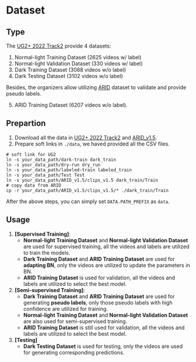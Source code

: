 # Dataset

## Type
The [UG2+ 2022 Track2](https://codalab.lisn.upsaclay.fr/competitions/1112) provide 4 datasets:
1. Normal-light Training Dataset (2625 videos w/ label)
2. Normal-light Validation Dataset (330 videos w/ label)
3. Dark Training Dataset (3088 videos w/o label)
4. Dark Testing Dataset (3102 videos w/o label)

Besides, the organizers allow utilizing [ARID](https://xuyu0010.github.io/arid.html) dataset to validate and provide pseudo labels.

5. ARID Training Dataset (6207 videos w/o label).

## Prepartion
1. Download all the data in [UG2+ 2022 Track2](https://codalab.lisn.upsaclay.fr/competitions/1112) and [ARID_v1.5](https://xuyu0010.github.io/arid.html).
2. Prepare soft links in `./data`, we haved provided all the CSV files.
```shell
# soft link for UG2
ln -s your_data_path/dark-train dark_train
ln -s your_data_path/dry-run dry_run
ln -s your_data_path/labeled-train labeled_train
ln -s your_data_path/Test Test
ln -s your_data_path/ARID_v1.5/clips_v1.5 dark_train/Train
# copy data from ARID
cp -r your_data_path/ARID_v1.5/clips_v1.5/* ./dark_train/Train
```
After the above steps, you can simply set `DATA.PATH_PREFIX` as `data`.

## Usage

1. **[Supervised Training]**:
    - **Normal-light Training Dataset** and **Normal-light Validation Dataset** are used for supervised training, all the videos and labels are utilized to train the models.
    - **Dark Training Dataset** and **ARID Training Dataset** are used for **adapting BN**, only the videos are utilized to update the parameters in BN.
    - **ARID Training Dataset** is used for validation, all the videos and labels are utilized to select the best model.
2. **[Semi-supervised Training]**:
    - **Dark Training Dataset** and **ARID Training Dataset** are used for generating **pseudo labels**, only those pseudo labels with high confidence are utilized for training.
    - **Normal-light Training Dataset** and **Normal-light Validation Dataset** are also used for semi-supervised training.
    - **ARID Training Dataset** is still used for validation, all the videos and labels are utilized to select the best model.
3. **[Testing]**
    - **Dark Testing Dataset** is used for testing, only the videos are used for generating corresponding predictions.